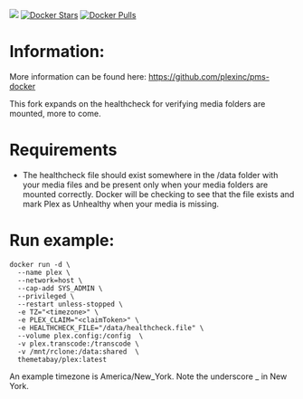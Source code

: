 [![](https://images.microbadger.com/badges/image/themetabay/plex.svg)](https://microbadger.com/images/themetabay/plex "Get your own image badge on microbadger.com")  [![Docker Stars](https://img.shields.io/docker/stars/themetabay/plex.svg)](https://hub.docker.com/r/themetabay/plex/)  [![Docker Pulls](https://img.shields.io/docker/pulls/themetabay/plex.svg)](https://hub.docker.com/r/themetabay/plex/)

# Information:
More information can be found here: https://github.com/plexinc/pms-docker

This fork expands on the healthcheck for verifying media folders are mounted, more to come.

# Requirements
- The healthcheck file should exist somewhere in the /data folder with your media files and be present only when your media folders are mounted correctly. Docker will be checking to see that the file exists and mark Plex as Unhealthy when your media is missing.

# Run example:
```
docker run -d \
  --name plex \
  --network=host \
  --cap-add SYS_ADMIN \
  --privileged \
  --restart unless-stopped \
  -e TZ="<timezone>" \
  -e PLEX_CLAIM="<claimToken>" \
  -e HEALTHCHECK_FILE="/data/healthcheck.file" \
  --volume plex.config:/config  \
  -v plex.transcode:/transcode \
  -v /mnt/rclone:/data:shared  \
  themetabay/plex:latest
```

An example timezone is America/New_York. Note the underscore _ in New York. 
